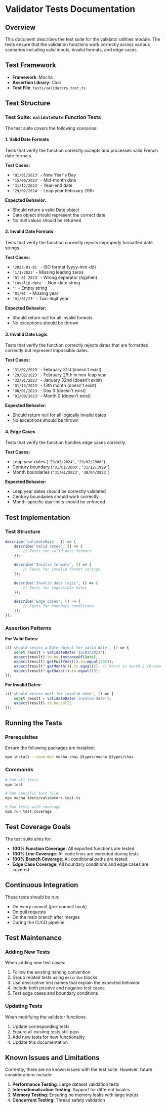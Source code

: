 # Validator Tests Documentation

## Overview

This document describes the test suite for the validator utilities module. The tests ensure that the validation functions work correctly across various scenarios including valid inputs, invalid formats, and edge cases.

## Test Framework

- **Framework**: Mocha
- **Assertion Library**: Chai
- **Test File**: `tests/validators.test.ts`

## Test Structure

### Test Suite: `validateDate` Function Tests

The test suite covers the following scenarios:

#### 1. Valid Date Formats
Tests that verify the function correctly accepts and processes valid French date formats.

**Test Cases:**
- `'01/01/2023'` - New Year's Day
- `'15/06/2023'` - Mid-month date
- `'31/12/2023'` - Year-end date
- `'29/02/2024'` - Leap year February 29th

**Expected Behavior:**
- Should return a valid Date object
- Date object should represent the correct date
- No null values should be returned

#### 2. Invalid Date Formats
Tests that verify the function correctly rejects improperly formatted date strings.

**Test Cases:**
- `'2023-01-01'` - ISO format (yyyy-mm-dd)
- `'1/1/2023'` - Missing leading zeros
- `'01-01-2023'` - Wrong separator (hyphen)
- `'invalid-date'` - Non-date string
- `''` - Empty string
- `'01/01'` - Missing year
- `'01/01/23'` - Two-digit year

**Expected Behavior:**
- Should return null for all invalid formats
- No exceptions should be thrown

#### 3. Invalid Date Logic
Tests that verify the function correctly rejects dates that are formatted correctly but represent impossible dates.

**Test Cases:**
- `'31/02/2023'` - February 31st (doesn't exist)
- `'29/02/2023'` - February 29th in non-leap year
- `'32/01/2023'` - January 32nd (doesn't exist)
- `'01/13/2023'` - 13th month (doesn't exist)
- `'00/01/2023'` - Day 0 (doesn't exist)
- `'01/00/2023'` - Month 0 (doesn't exist)

**Expected Behavior:**
- Should return null for all logically invalid dates
- No exceptions should be thrown

#### 4. Edge Cases
Tests that verify the function handles edge cases correctly.

**Test Cases:**
- Leap year dates (`'29/02/2024'`, `'29/02/2000'`)
- Century boundary (`'01/01/2000'`, `'31/12/1999'`)
- Month boundaries (`'31/01/2023'`, `'30/04/2023'`)

**Expected Behavior:**
- Leap year dates should be correctly validated
- Century boundaries should work correctly
- Month-specific day limits should be enforced

## Test Implementation

### Test Structure
```typescript
describe('validateDate', () => {
    describe('Valid dates', () => {
        // Tests for valid date formats
    });
    
    describe('Invalid formats', () => {
        // Tests for invalid format strings
    });
    
    describe('Invalid date logic', () => {
        // Tests for impossible dates
    });
    
    describe('Edge cases', () => {
        // Tests for boundary conditions
    });
});
```

### Assertion Patterns

**For Valid Dates:**
```typescript
it('should return a Date object for valid date', () => {
    const result = validateDate('15/03/2023');
    expect(result).to.be.instanceOf(Date);
    expect(result?.getFullYear()).to.equal(2023);
    expect(result?.getMonth()).to.equal(2); // March is month 2 (0-based)
    expect(result?.getDate()).to.equal(15);
});
```

**For Invalid Dates:**
```typescript
it('should return null for invalid date', () => {
    const result = validateDate('invalid-date');
    expect(result).to.be.null;
});
```

## Running the Tests

### Prerequisites
Ensure the following packages are installed:
```bash
npm install --save-dev mocha chai @types/mocha @types/chai
```

### Commands
```bash
# Run all tests
npm test

# Run specific test file
npx mocha tests/validators.test.ts

# Run tests with coverage
npm run test:coverage
```

## Test Coverage Goals

The test suite aims for:
- **100% Function Coverage**: All exported functions are tested
- **100% Line Coverage**: All code lines are executed during tests
- **100% Branch Coverage**: All conditional paths are tested
- **Edge Case Coverage**: All boundary conditions and edge cases are covered

## Continuous Integration

These tests should be run:
- On every commit (pre-commit hook)
- On pull requests
- On the main branch after merges
- During the CI/CD pipeline

## Test Maintenance

### Adding New Tests
When adding new test cases:
1. Follow the existing naming convention
2. Group related tests using `describe` blocks
3. Use descriptive test names that explain the expected behavior
4. Include both positive and negative test cases
5. Test edge cases and boundary conditions

### Updating Tests
When modifying the validator functions:
1. Update corresponding tests
2. Ensure all existing tests still pass
3. Add new tests for new functionality
4. Update this documentation

## Known Issues and Limitations

Currently, there are no known issues with the test suite. However, future considerations include:

1. **Performance Testing**: Large dataset validation tests
2. **Internationalization Testing**: Support for different locales
3. **Memory Testing**: Ensuring no memory leaks with large inputs
4. **Concurrent Testing**: Thread safety validation
